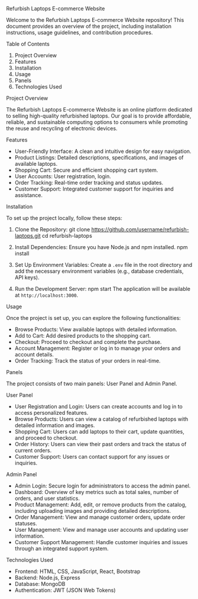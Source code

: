 Refurbish Laptops E-commerce Website

Welcome to the Refurbish Laptops E-commerce Website repository! This document provides an overview of the project, including installation instructions, usage guidelines, and contribution procedures.

Table of Contents
1. Project Overview
2. Features
3. Installation
4. Usage
5. Panels
6. Technologies Used
   
Project Overview

The Refurbish Laptops E-commerce Website is an online platform dedicated to selling high-quality refurbished laptops. Our goal is to provide affordable, reliable, and sustainable computing options to consumers while promoting the reuse and recycling of electronic devices.

Features
- User-Friendly Interface: A clean and intuitive design for easy navigation.
- Product Listings: Detailed descriptions, specifications, and images of available laptops.
- Shopping Cart: Secure and efficient shopping cart system.
- User Accounts: User registration, login.
- Order Tracking: Real-time order tracking and status updates.
- Customer Support: Integrated customer support for inquiries and assistance.

Installation

To set up the project locally, follow these steps:

1. Clone the Repository:
   git clone https://github.com/username/refurbish-laptops.git
   cd refurbish-laptops

2. Install Dependencies:
   Ensure you have Node.js and npm installed.
   npm install

3. Set Up Environment Variables:
   Create a `.env` file in the root directory and add the necessary environment variables (e.g., database credentials, API keys).

4. Run the Development Server:
   npm start
   The application will be available at `http://localhost:3000`.

Usage

Once the project is set up, you can explore the following functionalities:

- Browse Products: View available laptops with detailed information.
- Add to Cart: Add desired products to the shopping cart.
- Checkout: Proceed to checkout and complete the purchase.
- Account Management: Register or log in to manage your orders and account details.
- Order Tracking: Track the status of your orders in real-time.


Panels

The project consists of two main panels: User Panel and Admin Panel.

User Panel
- User Registration and Login: Users can create accounts and log in to access personalized features.
- Browse Products: Users can view a catalog of refurbished laptops with detailed information and images.
- Shopping Cart: Users can add laptops to their cart, update quantities, and proceed to checkout.
- Order History: Users can view their past orders and track the status of current orders.
- Customer Support: Users can contact support for any issues or inquiries.

Admin Panel
- Admin Login: Secure login for administrators to access the admin panel.
- Dashboard: Overview of key metrics such as total sales, number of orders, and user statistics.
- Product Management: Add, edit, or remove products from the catalog, including uploading images and providing detailed descriptions.
- Order Management: View and manage customer orders, update order statuses.
- User Management: View and manage user accounts and updating user information.
- Customer Support Management: Handle customer inquiries and issues through an integrated support system.


Technologies Used

- Frontend: HTML, CSS, JavaScript, React, Bootstrap
- Backend: Node.js, Express
- Database: MongoDB
- Authentication: JWT (JSON Web Tokens)
